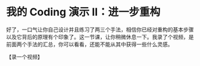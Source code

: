 # 我的 Coding 演示 II：进一步重构

好了，一口气让你自己设计并且练习了两三个手法，相信你已经对重构的基本步骤以及它背后的原理有个印象了。这一节课，让你稍微休息一下。我录了个视频，是前面两个手法的汇总，你可以看看，还能不能从其中获得一些什么灵感。

【录一个视频】
